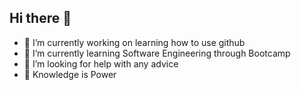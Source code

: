 ## Hi there 👋
- 🔭 I’m currently working on learning how to use github
- 🌱 I’m currently learning Software Engineering through Bootcamp
- 🤔 I’m looking for help with any advice 
- 🧠 Knowledge is Power
<!--
**cmacias076/cmacias076** is a ✨ _special_ ✨ repository because its `README.md` (this file) appears on your GitHub profile.

Here are some ideas to get you started:


-->
